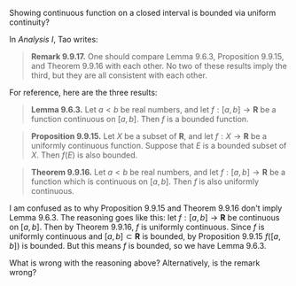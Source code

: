 Showing continuous function on a closed interval is bounded via uniform continuity?


In _Analysis I_, Tao writes:

> **Remark 9.9.17.** One should compare Lemma 9.6.3, Proposition 9.9.15, and Theorem 9.9.16 with each other. No two of these results imply the third, but they are all consistent with each other.

For reference, here are the three results:

> **Lemma 9.6.3.** Let $a < b$ be real numbers, and let $f : [a,b] \to \mathbf R$ be a function continuous on $[a,b]$. Then $f$ is a bounded function.

<!-- -->

> **Proposition 9.9.15.** Let $X$ be a subset of $\mathbf R$, and let $f : X \to \mathbf R$ be a uniformly continuous function. Suppose that $E$ is a bounded subset of $X$. Then $f(E)$ is also bounded.

<!-- -->

> **Theorem 9.9.16.** Let $a < b$ be real numbers, and let $f : [a,b] \to \mathbf R$ be a function which is continuous on $[a,b]$. Then $f$ is also uniformly continuous.

I am confused as to why Proposition 9.9.15 and Theorem 9.9.16 don't imply Lemma 9.6.3. The reasoning goes like this: let $f : [a,b] \to \mathbf R$ be continuous on $[a,b]$. Then by Theorem 9.9.16, $f$ is uniformly continuous. Since $f$ is uniformly continuous and $[a,b] \subset \mathbf R$ is bounded, by Proposition 9.9.15 $f([a,b])$ is bounded. But this means $f$ is bounded, so we have Lemma 9.6.3.

What is wrong with the reasoning above? Alternatively, is the remark wrong?

